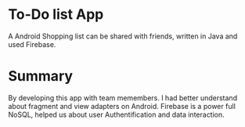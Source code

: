 # To-Do list App
A Android Shopping list can be shared with friends, written in Java and used Firebase.
# Summary

By developing this app with team memembers. I had better understand about fragment and view adapters on Android. Firebase is a power full NoSQL, helped us about user Authentification and data interaction.